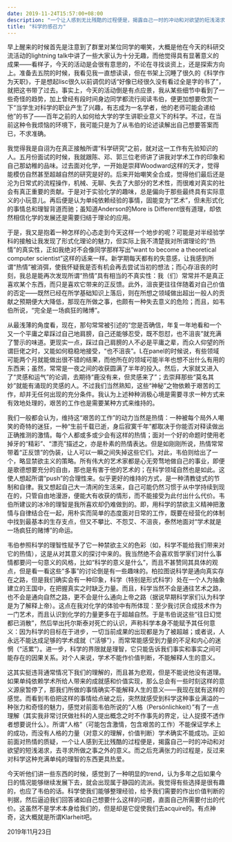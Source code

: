 ```yaml
---
date: 2019-11-24T15:57:00+08:00
description: "一个让人感到无比残酷的过程便是，揭露自己一时的冲动和对欲望的短浅渴求，去寻求所做之事之外的意义。"
title: "科学的感召力"
---
```


早上醒来的时候首先是注意到了群里对某位同学的嘲笑，大概是他在今天的科研交流活动的lightning talk中讲了一些大家认为十分无趣，而他觉得具有显著意义的成果——看样子，今天的活动是会很有意思的，不论在寻找谈资上，还是探索方向上。准备去五院的时候，我看见我一直想读读，但在书架上沉睡了很久的《科学作为天职》，于是想起lisc很久以前调侃的话“好像已经很久没有看过全是字的书了”，就把这书带了过去。事实上，今天的活动倒是有点应景，我从某些细节中看到了一些奇怪的趋势，加上曾经有段时间身边同学都流行阅读韦伯，便更加想要欣赏一下“当学生对科学的职业产生了兴趣，有志成为一名学者，他的老师可能会递给他”的书了——百年之前的人如何给大学的学生讲职业意义下的科学。不过，在当前这种令我烦恼的环境下，我可能只是为了从韦伯的论述读解出自己想要答案而已，不求准确。

我觉得我是自诩为在真正接触所谓“科学研究”之前，就对这一工作有先验知识的人。五月份面试的时候，我就跟陈、邓、郭三位老师讲了讲我对学术工作的印象和自己那幼稚的品味。过去面对化学，一开始是崇拜Woodward这样的天才，觉得能模仿自然甚至超越自然的研究是好的。后来开始嘲笑全合成，觉得他们最后还是沦为日常式的流程操作，机械、无聊、失去了大部分的艺术性，而很难对真实的社会有真正重要的贡献。于是对于实验化学的趣味，总是偏向于那些最终具有实际意义的小玩意儿。再后便是认为单纯依赖经验的事情，固能变为“艺术”，但未形式化的事情总和理智背道而驰；虽知道Anderson的More is Different很有道理，却依然相信化学的发展还是需要归结于理论的应用。

于是，我又是抱着一种怎样的心态走到今天这样一个地步的呢？可能是对半经验学科的接触让我发现了形式化理论的魅力，但实际上我不清楚我对所谓理论的“热情”的真实性，正如我绝对不会像同学那样写出“want to become a theoretical computer scientist”这样的话来一样。新学期每天都有的失意感，让我感到所谓“热情”被消弭，使我怀疑我是否有机会再去尝试当初的想法；而心存沮丧的时刻，我总是能再次发现所谓“热情”具有相当的不真实性：我（们）常常并不是真正喜欢某个东西，而只是喜欢它带来的正反馈。此外，沮丧更往往伴随着对自己价值的否定——既然已经在所学基础知识上落后，则在所想之领域做出超出一般人的贡献之预期便大大降低，那现在所做之事，也颇有一种失去意义的危险；而且，如韦伯所说，“完全是一场疯狂的赌博”。

从最浅薄的角度看，现在，那句常常被引述的“您是否确信，年复一年地看和一个又一个平庸之辈踩过自己地肩膀，自己还能够忍受，既不怨怼，也不沮丧”就充满了警示的味道。更现实一点，踩过自己肩膀的人不必是平庸之辈，而众人仰望的所谓巨佬之时，又能如何稳稳地接受，“也不沮丧”。L在panel的时候说，有些领域可能两个月就能做出很不错的结果，而他所在的领域可能半年也想不出什么有用的东西来；虽然，常常是一夜之间的收获圆满了半年的投入。然后，大家就又进入了“灵感和运气”的论调，去期待“鹿没有来，但灵感来了”；去崇拜那些“莫名其妙”就能有涌现的灵感的人。不过我们当然熟知，这些“神秘”之物依赖于艰苦的工作，却并无任何出现的充分条件。我认为上述种种消极心境是需要寻求一种方式来有效地处理的，艰苦的工作也是需要某种方式来维持的。

我们一般都会认为，维持这“艰苦的工作”的动力当然是热情：一种被每个局外人嘲笑的奇特的迷狂，一种“生前千载已逝，身后寂寞千年”都取决于你能否对释读做出正确推测的激情。每个人都或多或少会有这样的热情；面对一个好的命题时使用老掉牙的“精彩”、“漂亮”描述之，亦是朴素的热情表达。但是如刚刚所说，热情常常带着“正反馈”的伪装，让人可以一瞬之间失掉这些它们。对此，韦伯则给出了一个，略显禁欲主义的策略。所有伟大的艺术家都是心无旁骛地做自己的事业，即便是歌德想要充分的自由，那也是有害于他的艺术的；在科学领域自然也是如此。这使人想起所谓“push”的合理性来。似乎更好的维持的方式，是一种清教徒式的节制和自律。我又想起自己大一清闲的生活来，自己可能仍然习惯于从中学持续到现在的，只管自由地漫游，便能大有收获的情形，而不能接受为此付出什么代价。韦伯所建议的冰冷的理智是我所喜欢却仍难做到的。即，用科学的禁欲主义精神把激情与自律结合在一起，用朴实而简单的态度面对日常的工作，既要在经营化的体制中找到最基本的生存支点，但又不攀比、不怨艾、不沮丧，泰然地面对“学术就是一场疯狂的赌博”的命运。

韦伯参照科学的理智性赋予了它一种禁欲主义的色彩（如，科学不能给我们带来对它的热情），这是从对其意义的探讨中来的。我当然绝不会喜欢哲学家们对什么事情都要问一句意义的风格，比如“科学的意义是什么”，而且不甚赞同其具体的观点，但是看一看这些“多事”的讨论倒是有一些趣味的。柏拉图说科学是通向真实存在之路，但是我们确实会有一种印象，科学（特别是形式科学）处在一个人为抽象建立的王国中，在把握真实之时缺乏力量。而且，科学当然不会是通往艺术之路，也不会是通向自然之路，更不会是什么通向上帝之路（据说早期科学家们认为科学是为了解释上帝）。这点在我对化学的体验中有所体现：至少我讨厌合成技术作为一门艺术，而且认识到化学的力量更多在于超越自然。于是韦伯说这些“往日幻觉都已消散”，然后举出托尔斯泰对死亡的认识，声称科学本身不能赋予其任何意义：因为科学的目标在于进步，一切当前成果的出现都是为了被超越；或者说，人永远不能达成足够的学术成就（“活够”），而常常能感受到力量的不足和内心的迷惘（“活累”）。进一步，科学的界限就是理智，它只能告诉我们事实和事实之间可能存在的因果关系。对个人来说，学术不能作价值判断，不能解释人生的意义。

这其实挺违背通常情况下我们的理解的，而且甚为悲观，但是不能说他没有道理。如果单纯依赖学术所给人带来的成就感和价值实现，那么总会有一些时刻这样的意义源泉暂停了，那我们所做的事情确实不能解释人生的意义——我现在就有这样的感觉。而看到韦伯把这样的事情给点破之后，突然就感受到科学这种事业满溢的一种张力和奇怪的魅力，感觉对前面韦伯所说的“人格（Persönlichkeit）”有了一点理解（其实我非常讨厌做社科的人提出概念之时不作事先的界定，让人捉摸不透作者想要说什么）。所谓“人格”（可能包含激情，包含艰苦的工作）不能保证学术上的成功，而没有人格的力量（对意义的理解，价值判断）学术确实不能成功。正如前面对热情的质疑，一个让人感到无比残酷的过程便是，揭露自己一时的冲动和对欲望的短浅渴求，去寻求所做之事之外的意义。而之后充满张力的过程是，反过来对科学这种充满单纯的理智的东西更具热爱。

今天听他们讲一些东西的时候，感觉到了一种明显的trend，认为多年之后如果今日的情况能够继续发展下去，就会出现属于静园的流派。我觉得有些选择是很有趣的，也应了韦伯的话。科学使我们能够整理经验，给予我们需要的作出价值判断的判据，然后逼迫我们回答诸如自己想要什么这样的问题，直面自己所需要付出的代价。这虽然不是学术本身给我们的，但是却是它促使我们去acquire的。有点神奇，这大概就是所谓Klarheit吧。

2019年11月23日